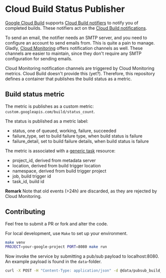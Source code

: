 # Cloud Build Status Publisher

[Google Cloud Build](https://cloud.google.com/build) supports [Cloud Build notifiers](https://cloud.google.com/build/docs/configuring-notifications/notifiers) to notify you of completed builds. These notifiers act on the [Cloud Build notifications](https://cloud.google.com/build/docs/subscribe-build-notifications).

To send an email, the notifier needs an SMTP server, and you need to configure an account to send emails from. This is quite a pain to manage. Gladly, [Cloud Monitoring](https://cloud.google.com/monitoring) offers notification channels as well. These channels are easier to maintain, since they don't require any SMTP configuration for sending emails.

Cloud Monitoring notification channels are triggered by Cloud Monitoring metrics. Cloud Build doesn't provide this (yet?). Therefore, this repository defines a container that publishes the build status as a metric.

## Build status metric

The metric is publishes as a custom metric: `custom.googleapis.com/build/status_count`.

The status is published as a metric label:
* status, one of queued, working, failure, succeeded
* failure_type, set to build failure type, when build status is failure
* failure_detail, set to build failure details, when build status is failure

The metric is associated with a [generic task](https://cloud.google.com/monitoring/api/resources#tag_generic_task) resource:
* project_id, derived from metadata server
* location, derived from build trigger location
* namespace, derived from build trigger project
* job, build trigger id
* task_id, build id

**Remark** Note that old events (>24h) are discarded, as they are rejected by Cloud Monitoring.

## Contributing

Feel free to submit a PR or fork and alter the code.

For local development, use `Make` to set up your environment.

```bash
make venv
PROJECT=your-google-project PORT=8080 make run
```

Now invoke the service by submitting a pub/sub payload to localhost:8080. An example payload is found in the `data`-folder.

```bash
curl -X POST -H "Content-Type: application/json" -d @data/pubsub_build_failure.json http://localhost:8080/
```
